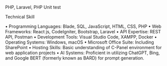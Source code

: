 PHP, Laravel, PHP Unit test

Technical Skill

•	Programming Languages: Blade, SQL, JavaScript, HTML, CSS, PHP
•	Web Frameworks: React js, CodeIgniter, Bootstrap, Laravel
•	API Expertise: REST API, Postman
•	Development Tools: Visual Studio Code, XAMPP, Docker
•	Operating Systems: Windows, macOS
•	Microsoft Office Suite: Including SharePoint
•	Hosting Skills: Basic understanding of C-Panel environment for web application projects
•	AI Systems: Proficient in utilizing ChatGPT, Bing, and Google BERT (formerly known as BARD) for prompt generation.

<!---
abrahamodianjo/abrahamodianjo is a ✨ special ✨ repository because its `README.md` (this file) appears on your GitHub profile.
You can click the Preview link to take a look at your changes.
--->
